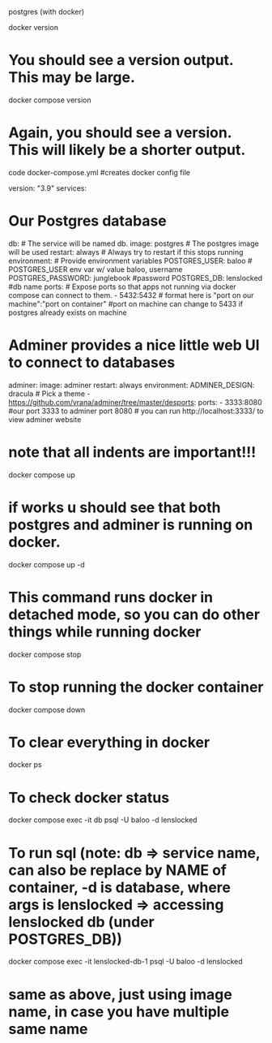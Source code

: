 postgres (with docker)

docker version
# You should see a version output. This may be large.
docker compose version
# Again, you should see a version. This will likely be a shorter output.

code docker-compose.yml
#creates docker config file

version: "3.9"
services: 
  # Our Postgres database
  db: # The service will be named db.
    image: postgres # The postgres image will be used
    restart: always # Always try to restart if this stops running
    environment: # Provide environment variables
      POSTGRES_USER: baloo # POSTGRES_USER env var w/ value baloo, username
      POSTGRES_PASSWORD: junglebook #password
      POSTGRES_DB: lenslocked #db name
    ports: # Expose ports so that apps not running via docker compose can connect to them.
      - 5432:5432 # format here is "port on our machine":"port on container"
      #port on machine can change to 5433 if postgres already exists on machine
  # Adminer provides a nice little web UI to connect to databases
  adminer:
    image: adminer
    restart: always
    environment:
      ADMINER_DESIGN: dracula # Pick a theme - https://github.com/vrana/adminer/tree/master/desports:
    ports: 
    - 3333:8080 #our port 3333 to adminer port 8080
    # you can run http://localhost:3333/ to view adminer website

# note that all indents are important!!!

docker compose up
# if works u should see that both postgres and adminer is running on docker.

docker compose up -d
# This command runs docker in detached mode, so you can do other things while running docker

docker compose stop
# To stop running the docker container

docker compose down
# To clear everything in docker

docker ps
# To check docker status

docker compose exec -it db psql -U baloo -d lenslocked
# To run sql (note: db => service name, can also be replace by NAME of container, -d is database, where args is lenslocked => accessing lenslocked db (under POSTGRES_DB))
docker compose exec -it lenslocked-db-1 psql -U baloo -d lenslocked
# same as above, just using image name, in case you have multiple same name



